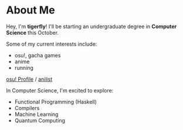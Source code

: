# About Me 
<!--
**tigerfly39/tigerfly39** is a ✨ _special_ ✨ repository because its `README.md` (this file) appears on your GitHub profile.

Here are some ideas to get you started:

- 🔭 I’m currently working on ...
- 🌱 I’m currently learning ...
- 👯 I’m looking to collaborate on ...
- 🤔 I’m looking for help with ...
- 💬 Ask me about ...
- 📫 How to reach me: ...
- 😄 Pronouns: ...
- ⚡ Fun fact: ...
-->

Hey, I'm **tigerfly**! I'll be starting an undergraduate degree in **Computer Science** this October. 

Some of my current interests include:

- osu!, gacha games
- anime
- running

[osu! Profile](https://osu.ppy.sh/users/20407136) / [anilist](https://anilist.co/user/tigerfly/animelist)

In Computer Science, I'm excited to explore:

- Functional Programming (Haskell)
- Compilers
- Machine Learning
- Quantum Computing
